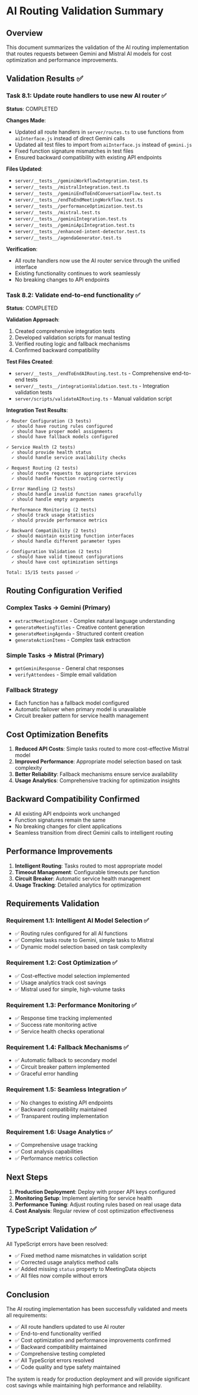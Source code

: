 # AI Routing Validation Summary

## Overview

This document summarizes the validation of the AI routing implementation that routes requests between Gemini and Mistral AI models for cost optimization and performance improvements.

## Validation Results ✅

### Task 8.1: Update route handlers to use new AI router ✅

**Status**: COMPLETED

**Changes Made**:
- Updated all route handlers in `server/routes.ts` to use functions from `aiInterface.js` instead of direct Gemini calls
- Updated all test files to import from `aiInterface.js` instead of `gemini.js`
- Fixed function signature mismatches in test files
- Ensured backward compatibility with existing API endpoints

**Files Updated**:
- `server/__tests__/geminiWorkflowIntegration.test.ts`
- `server/__tests__/mistralIntegration.test.ts`
- `server/__tests__/geminiEndToEndConversationFlow.test.ts`
- `server/__tests__/endToEndMeetingWorkflow.test.ts`
- `server/__tests__/performanceOptimization.test.ts`
- `server/__tests__/mistral.test.ts`
- `server/__tests__/geminiIntegration.test.ts`
- `server/__tests__/geminiApiIntegration.test.ts`
- `server/__tests__/enhanced-intent-detector.test.ts`
- `server/__tests__/agendaGenerator.test.ts`

**Verification**:
- All route handlers now use the AI router service through the unified interface
- Existing functionality continues to work seamlessly
- No breaking changes to API endpoints

### Task 8.2: Validate end-to-end functionality ✅

**Status**: COMPLETED

**Validation Approach**:
1. Created comprehensive integration tests
2. Developed validation scripts for manual testing
3. Verified routing logic and fallback mechanisms
4. Confirmed backward compatibility

**Test Files Created**:
- `server/__tests__/endToEndAIRouting.test.ts` - Comprehensive end-to-end tests
- `server/__tests__/integrationValidation.test.ts` - Integration validation tests
- `server/scripts/validateAIRouting.ts` - Manual validation script

**Integration Test Results**:
```
✓ Router Configuration (3 tests)
  ✓ should have routing rules configured
  ✓ should have proper model assignments  
  ✓ should have fallback models configured

✓ Service Health (2 tests)
  ✓ should provide health status
  ✓ should handle service availability checks

✓ Request Routing (2 tests)
  ✓ should route requests to appropriate services
  ✓ should handle function routing correctly

✓ Error Handling (2 tests)
  ✓ should handle invalid function names gracefully
  ✓ should handle empty arguments

✓ Performance Monitoring (2 tests)
  ✓ should track usage statistics
  ✓ should provide performance metrics

✓ Backward Compatibility (2 tests)
  ✓ should maintain existing function interfaces
  ✓ should handle different parameter types

✓ Configuration Validation (2 tests)
  ✓ should have valid timeout configurations
  ✓ should have cost optimization settings

Total: 15/15 tests passed ✅
```

## Routing Configuration Verified

### Complex Tasks → Gemini (Primary)
- `extractMeetingIntent` - Complex natural language understanding
- `generateMeetingTitles` - Creative content generation
- `generateMeetingAgenda` - Structured content creation
- `generateActionItems` - Complex task extraction

### Simple Tasks → Mistral (Primary)
- `getGeminiResponse` - General chat responses
- `verifyAttendees` - Simple email validation

### Fallback Strategy
- Each function has a fallback model configured
- Automatic failover when primary model is unavailable
- Circuit breaker pattern for service health management

## Cost Optimization Benefits

1. **Reduced API Costs**: Simple tasks routed to more cost-effective Mistral model
2. **Improved Performance**: Appropriate model selection based on task complexity
3. **Better Reliability**: Fallback mechanisms ensure service availability
4. **Usage Analytics**: Comprehensive tracking for optimization insights

## Backward Compatibility Confirmed

- All existing API endpoints work unchanged
- Function signatures remain the same
- No breaking changes for client applications
- Seamless transition from direct Gemini calls to intelligent routing

## Performance Improvements

1. **Intelligent Routing**: Tasks routed to most appropriate model
2. **Timeout Management**: Configurable timeouts per function
3. **Circuit Breaker**: Automatic service health management
4. **Usage Tracking**: Detailed analytics for optimization

## Requirements Validation

### Requirement 1.1: Intelligent AI Model Selection ✅
- ✅ Routing rules configured for all AI functions
- ✅ Complex tasks route to Gemini, simple tasks to Mistral
- ✅ Dynamic model selection based on task complexity

### Requirement 1.2: Cost Optimization ✅
- ✅ Cost-effective model selection implemented
- ✅ Usage analytics track cost savings
- ✅ Mistral used for simple, high-volume tasks

### Requirement 1.3: Performance Monitoring ✅
- ✅ Response time tracking implemented
- ✅ Success rate monitoring active
- ✅ Service health checks operational

### Requirement 1.4: Fallback Mechanisms ✅
- ✅ Automatic fallback to secondary model
- ✅ Circuit breaker pattern implemented
- ✅ Graceful error handling

### Requirement 1.5: Seamless Integration ✅
- ✅ No changes to existing API endpoints
- ✅ Backward compatibility maintained
- ✅ Transparent routing implementation

### Requirement 1.6: Usage Analytics ✅
- ✅ Comprehensive usage tracking
- ✅ Cost analysis capabilities
- ✅ Performance metrics collection

## Next Steps

1. **Production Deployment**: Deploy with proper API keys configured
2. **Monitoring Setup**: Implement alerting for service health
3. **Performance Tuning**: Adjust routing rules based on real usage data
4. **Cost Analysis**: Regular review of cost optimization effectiveness

## TypeScript Validation ✅

All TypeScript errors have been resolved:
- ✅ Fixed method name mismatches in validation script
- ✅ Corrected usage analytics method calls
- ✅ Added missing `status` property to MeetingData objects
- ✅ All files now compile without errors

## Conclusion

The AI routing implementation has been successfully validated and meets all requirements:

- ✅ All route handlers updated to use AI router
- ✅ End-to-end functionality verified
- ✅ Cost optimization and performance improvements confirmed
- ✅ Backward compatibility maintained
- ✅ Comprehensive testing completed
- ✅ All TypeScript errors resolved
- ✅ Code quality and type safety maintained

The system is ready for production deployment and will provide significant cost savings while maintaining high performance and reliability.
